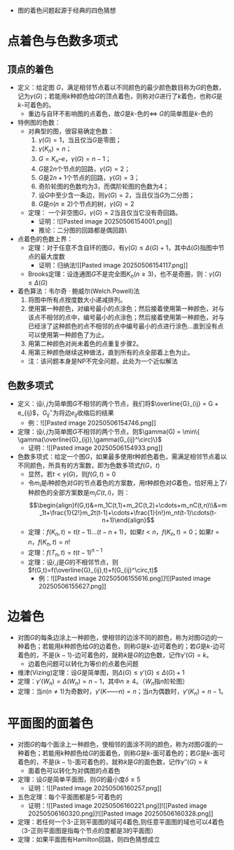 - 图的着色问题起源于经典的四色猜想
# 点着色与色数多项式
## 顶点的着色
- 定义：给定图 $G$，满足相邻节点着以不同颜色的最少颜色数目称为$G$的色数，记为$γ(G)$；若能用$k$种颜色给$G$的顶点着色，则称对$G$进行了$k$着色，也称$G$是$k$-可着色的。
	- 重边与自环不影响图的点着色，故$G$是$k$-色的$\Leftrightarrow$ $G$的简单图是$k$-色的
- 特例图的色数：
	- 对典型的图，很容易确定色数：
		1) $γ(G) = 1$，当且仅当$G$是零图；
		2) $γ(K_n) = n$；
		3) $G = K_n–e$，$γ(G) = n -1$；
		4) $G$是$2n$个节点的回路，$γ(G) = 2$；
		5) $G$是$2n+1$个节点的回路，$γ(G) = 3$；
		6) 奇阶轮图的色数均为3，而偶阶轮图的色数为4；
		7) 设$G$中至少含一条边，则$γ(G)=2$，当且仅当$G$为二分图；
		8) $G$是$n(n≥2)$个节点的树，$γ(G) = 2$
	- 定理： 一个非空图$G$，$γ(G)= 2$当且仅当它没有奇回路。
		- 证明：![[Pasted image 20250506154001.png]]
		- 推论：二分图的回路都是偶回路\
- 点着色的色数上界：
	- 定理：对于任意不含自环的图$G$，有$γ(G) \leq \Delta(G) + 1$，其中$\Delta (G)$指图中节点的最大度数
		- 证明：归纳法![[Pasted image 20250506154117.png]]
	- Brooks定理：设连通图$G$不是完全图$K_n(n\geq 3)$，也不是奇圈，则：$γ(G) \leq \Delta(G)$
- 着色算法：韦尔奇 · 鲍威尔(Welch.Powell)法
	1. 将图中所有点按度数大小递减排列。
	2. 使用第一种颜色，对编号最小的点涂色；然后接着使用第一种颜色，对与该点不相邻的点中，编号最小的点涂色；然后接着使用第一种颜色，对与已经涂了这种颜色的点不相邻的点中编号最小的点进行涂色…直到没有点可以使用第一种颜色了为止。
	3. 用第二种颜色对尚未着色的点重复步骤2。
	4. 用第三种颜色继续这种做法，直到所有的点全部着上色为止。
	- 注：该问题本身是NP不完全问题，此处为一个近似解法
## 色数多项式
- 定义：设$i, j$为简单图$G$不相邻的两个节点，我们将$\overline{G}_{ij} = G + e_{ij}$，${G}^\circ_{ij}$为将边$e_{ij}$收缩后的结果
	- 例：![[Pasted image 20250506154746.png]]
- 定理：设$i, j$为简单图$G$不相邻的两个节点，则$\gamma(G) = \min\{ \gamma(\overline{G}_{ij}),\gamma(G_{ij}^\circ)\}$
	- 证明：![[Pasted image 20250506154933.png]]
- 色数多项式：给定一个图$G$，如果最多使用$t$种颜色着色，需满足相邻节点着以不同颜色，所具有的方案数，即为色数多项式$f(G，t)$
	- 显然，若$t<\gamma(G)$，则$f(G,t)=0$
	- 令$m_i$是$i$种颜色对$G$的节点着色的方案数，用$t$种颜色对$G$着色，恰好用上了$i$种颜色的全部方案数是$m_iC(t, i)$，则：$$\begin{align}f(G,t)&=m_1C(t,1)+m_2C(t,2)+\cdots+m_nC(t,n)\\&=m_1t+\frac{1}{2!}m_2t(t-1)+\cdots+\frac{1}{n!}m_nt(t-1)\cdots(t-n+1)\end{align}$$
	- 定理：$f(K_n, t) = t(t - 1) … (t - n + 1)$，如果$t < n$，$f(K_n, t) = 0$；如果$t = n$，$f(K_n, t) = n!$
	- 定理：$f(T_n, t) = t(t - 1)^{n-1}$
	- 定理：设$i, j$是$G$的不相邻节点，则$f(G,t)=f(\overline{G}_{ij},t)+f(G_{ij}^\circ,t)$
		- 例：![[Pasted image 20250506155616.png]]![[Pasted image 20250506155627.png]]
# 边着色
- 对图$G$的每条边涂上一种颜色，使相邻的边涂不同的颜色，称为对图$G$边的一种着色；若能用$k$种颜色给$G$的边着色，则称$G$是$k$-边可着色的；若$G$是$k$-边可着色的，不是$(k -1)$-边可着色的，就称$k$是$G$的边色数，记作$γ'(G) = k$。
	- 边着色问题可以转化为等价的点着色问题
- 维津(Vizing)定理：设$G$是简单图，则$\Delta(G) \leq γ'(G) \leq \Delta(G) + 1$
- 定理：$γ'(W_n) = \Delta(W_n) = n-1$，其中$n\geq 4$。（$W_n$指$n$阶轮图）
- 定理：当$n(n\neq 1)$为奇数时，$γ'(K——n) = n$；当$n$为偶数时，$γ'(K_n) = n -1$。
# 平面图的面着色
- 对图$G$的每个面涂上一种颜色，使相邻的面涂不同的颜色，称为对图$G$面的一种着色；若能用$k$种颜色给$G$的面着色，则称$G$是$k$-面可着色的；若$G$是$k$-面可着色的，不是$(k -1)$-面可着色的，就称$k$是$G$的面色数，记作$γ''(G) = k$
	- 面着色可以转化为对偶图的点着色
- 定理：设$G$是简单平面图，则$G$的最小度$\delta\leq 5$
	- 证明：![[Pasted image 20250506160257.png]]
- 五色定理：每个平面图都是5-可着色的
	- 证明：![[Pasted image 20250506160221.png]]![[Pasted image 20250506160320.png]]![[Pasted image 20250506160328.png]]
- 定理：若任何一个3-正则平面图的域可4着色,则任意平面图的域也可以4着色（3-正则平面图是指每个节点的度都是3的平面图）
- 定理：如果平面图有Hamilton回路，则四色猜想成立